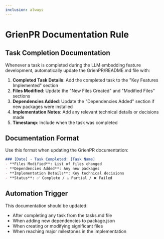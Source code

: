 ```yaml
---
inclusion: always
---
```


# GrienPR Documentation Rule

## Task Completion Documentation

Whenever a task is completed during the LLM embedding feature development, automatically update the GrienPR/README.md file with:

1. **Completed Task Details**: Add the completed task to the "Key Features Implemented" section
2. **Files Modified**: Update the "New Files Created" and "Modified Files" sections
3. **Dependencies Added**: Update the "Dependencies Added" section if new packages were installed
4. **Implementation Notes**: Add any relevant technical details or decisions made
5. **Timestamp**: Include when the task was completed

## Documentation Format

Use this format when updating the GrienPR documentation:

```markdown
### [Date] - Task Completed: [Task Name]
- **Files Modified**: List of files changed
- **Dependencies Added**: Any new packages
- **Implementation Details**: Key technical decisions
- **Status**: ✅ Complete / ⚠️ Partial / ❌ Failed
```

## Automation Trigger

This documentation should be updated:
- After completing any task from the tasks.md file
- When adding new dependencies to package.json
- When creating or modifying significant files
- When reaching major milestones in the implementation